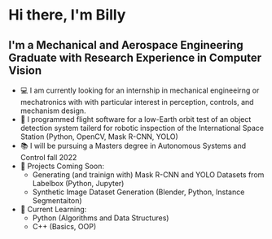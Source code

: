 # Hi there, I'm Billy


## I'm a Mechanical and Aerospace Engineering Graduate with Research Experience in Computer Vision

* 💻 I am currently looking for an internship in mechanical engineeirng or mechatronics with with particular interest in perception, controls, and mechanism design.
* 📡 I programmed flight software for a low-Earth orbit test of an object detection system tailerd for robotic inspection of the International Space Station (Python, OpenCV, Mask R-CNN, YOLO)
* 📚 I will be pursuing a Masters degree in Autonomous Systems and Control fall 2022
* 🔧 Projects Coming Soon: 
  * Generating (and trainign with) Mask R-CNN and YOLO Datasets from Labelbox (Python, Jupyter)
  * Synthetic Image Dataset Generation (Blender, Python, Instance Segmentaiton)
* 🐍 Current Learning: 
  * Python (Algorithms and Data Structures)
  * C++ (Basics, OOP)
